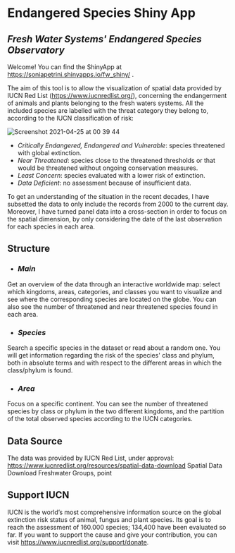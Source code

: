 # Endangered Species Shiny App
## *Fresh Water Systems' Endangered Species Observatory*

Welcome! 
You can find the ShinyApp at https://soniapetrini.shinyapps.io/fw_shiny/ .

The aim of this tool is to allow the visualization of spatial data provided by IUCN Red List (https://www.iucnredlist.org/), concerning the endangerment of animals and plants belonging to the fresh waters systems.
All the included species are labelled with the threat category they belong to, according to the IUCN classification of risk:

![Screenshot 2021-04-25 at 00 39 44](https://user-images.githubusercontent.com/78147483/115974705-c7a63700-a55e-11eb-84fd-15afe932774a.png)

  - *Critically Endangered, Endangered and Vulnerable*: species threatened with global extinction.
  - *Near Threatened*: species close to the threatened thresholds or that would be threatened without ongoing conservation measures.
  - *Least Concern*: species evaluated with a lower risk of extinction.
  - *Data Deficient*: no assessment because of insufficient data.

To get an understanding of the situation in the recent decades, I have subsetted the data to only include the records from 2000 to the current day.
Moreover, I have turned panel data into a cross-section in order to focus on the spatial dimension, by only considering the date of the last observation for each species in each area.



## Structure

  - ### *Main*
Get an overview of the data through an interactive worldwide map: select which kingdoms, areas, categories, and classes you want to visualize and see where the corresponding species are located on the globe. You can also see the number of threatened and near threatened species found in each area.
  
  - ### *Species*
Search a specific species in the dataset or read about a random one. 
You will get information regarding the risk of the species' class and phylum, both in absolute terms and with respect to the different areas in which the class/phylum is found.

  - ### *Area*
Focus on a specific continent. You can see the number of threatened species by class or phylum in the two different kingdoms, and the partition of the total observed species according to the IUCN categories.



## Data Source

The data was provided by IUCN Red List, under approval:
https://www.iucnredlist.org/resources/spatial-data-download
Spatial Data Download
Freshwater Groups, point



## Support IUCN

IUCN is the world’s most comprehensive information source on the global extinction risk status of animal, fungus and plant species.
Its goal is to reach the assessment of 160.000 species; 134,400 have been evaluated so far.
If you want to support the cause and give your contribution, you can visit https://www.iucnredlist.org/support/donate.
